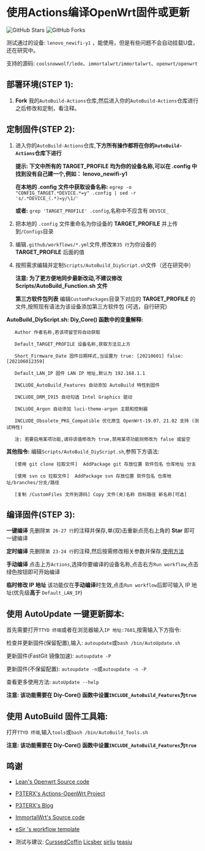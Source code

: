 # 使用Actions编译OpenWrt固件或更新

![GitHub Stars](https://img.shields.io/github/stars/Hyy2001X/AutoBuild-Actions.svg?style=flat-square&label=Stars&logo=github)
![GitHub Forks](https://img.shields.io/github/forks/Hyy2001X/AutoBuild-Actions.svg?style=flat-square&label=Forks&logo=github)

测试通过的设备: `lenovo_newifi-y1` ，能使用，但是有些问题不会自动挂载U盘，还在研究中。

支持的源码: `coolsnowwolf/lede`、`immortalwrt/immortalwrt`、`openwrt/openwrt`

## 部署环境(STEP 1):

1.  **Fork** 我的`AutoBuild-Actions`仓库,然后进入你的`AutoBuild-Actions`仓库进行之后修改和定制，看注释。


## 定制固件(STEP 2):

1. 进入你的`AutoBuild-Actions`仓库,**下方所有操作都将在你的`AutoBuild-Actions`仓库下进行**

   **提示: 下文中所有的 TARGET_PROFILE 均为你的设备名称,可以在 .config 中找到没有自己建一个,例如： lenovo_newifi-y1**

   **在本地的 .config 文件中获取设备名称:** `egrep -o "CONFIG_TARGET.*DEVICE.*=y" .config | sed -r 's/.*DEVICE_(.*)=y/\1/'`
   
   **或者:** `grep 'TARGET_PROFILE' .config`,名称中不应含有 `DEVICE_`

2. 把本地的 `.config` 文件重命名为你设备的 **TARGET_PROFILE** 并上传到`/Configs`目录

3. 编辑`.github/workflows/*.yml`文件,修改`第35 行`为你设备的 **TARGET_PROFILE**  后面的值 

4. 按照需求编辑并定制`Scripts/AutoBuild_DiyScript.sh`文件（还在研究中）

   **注意: 为了更方便地同步最新改动,不建议修改 Scripts/AutoBuild_Function.sh 文件**

   **第三方软件包列表** 编辑`CustomPackages`目录下对应的 **TARGET_PROFILE** 的文件,按照现有语法为该设备添加第三方软件包 (可选，自行研究)

**AutoBuild_DiyScript.sh: Diy_Core() 函数中的变量解释:**
```
   Author 作者名称,若该项留空将自动获取

   Default_TARGET_PROFILE 设备名称,获取方法见上方
   
   Short_Firmware_Date 固件日期样式,当设置为 true: [20210601] false: [202106012359]
   
   Default_LAN_IP 固件 LAN IP 地址,默认为 192.168.1.1

   INCLUDE_AutoBuild_Features 自动添加 AutoBuild 特性到固件

   INCLUDE_DRM_I915 自动勾选 Intel Graphics 驱动

   INCLUDE_Argon 自动添加 luci-theme-argon 主题和控制器

   INCLUDE_Obsolete_PKG_Compatible 优化原生 OpenWrt-19.07、21.02 支持 (测试特性)
   
   注: 若要启用某项功能,请将该值修改为 true,禁用某项功能则修改为 false 或留空
```
**其他指令:** 编辑`Scripts/AutoBuild_DiyScript.sh`,参照下方语法:
```
   [使用 git clone 拉取文件]  AddPackage git 存放位置 软件包名 仓库地址 分支

   [使用 svn co 拉取文件]  AddPackage svn 存放位置 软件包名 仓库地址/branches/分支/路径

   [复制 /CustomFiles 文件到源码] Copy 文件(夹)名称 目标路径 新名称[可选]
```
## 编译固件(STEP 3):

   **一键编译** 先删除`第 26-27 行`的注释并保存,单(双)击重新点亮右上角的 **Star** 即可一键编译

   **定时编译** 先删除`第 23-24 行`的注释,然后按需修改相关参数并保存,[使用方法](https://www.runoob.com/w3cnote/linux-crontab-tasks.html)

   **手动编译** 点击上方`Actions`,选择你要编译的设备名称,点击右方`Run workflow`,点击绿色按钮即可开始编译
   
   **临时修改 IP 地址** 该功能仅在**手动编译**时生效,点击`Run workflow`后即可输入 IP 地址(优先级**高于** `Default_LAN_IP`)

## 使用 AutoUpdate 一键更新脚本:

   首先需要打开`TTYD 终端`或者在浏览器输入`IP 地址:7681`,按需输入下方指令:

   检查并更新固件(保留配置),输入: `autoupdate`或`bash /bin/AutoUpdate.sh`

   更新固件(FastGit 镜像加速): `autoupdate -P`

   更新固件(不保留配置): `autoupdate -n`或`autoupdate -n -P`

   查看更多使用方法: `autoUpdate --help`

   **注意: 该功能需要在 Diy-Core() 函数中设置`INCLUDE_AutoBuild_Features`为`true`**

## 使用 AutoBuild 固件工具箱:

   打开`TTYD 终端`,输入`tools`或`bash /bin/AutoBuild_Tools.sh`

   **注意: 该功能需要在 Diy-Core() 函数中设置`INCLUDE_AutoBuild_Features`为`true`**

## 鸣谢

   - [Lean's Openwrt Source code](https://github.com/coolsnowwolf/lede)

   - [P3TERX's Actions-OpenWrt Project](https://github.com/P3TERX/Actions-OpenWrt)

   - [P3TERX's Blog](https://p3terx.com/archives/build-openwrt-with-github-actions.html)

   - [ImmortalWrt's Source code](https://github.com/immortalwrt)

   - [eSir 's workflow template](https://github.com/esirplayground/AutoBuild-OpenWrt/blob/master/.github/workflows/Build_OP_x86_64.yml)

   - 测试与建议: [CurssedCoffin](https://github.com/CurssedCoffin) [Licsber](https://github.com/Licsber) [sirliu](https://github.com/sirliu) [teasiu](https://github.com/teasiu)
